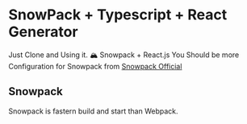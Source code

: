 # SnowPack + Typescript + React Generator 

Just Clone and Using it.
🏔️ Snowpack + React.js
You Should be more Configuration for Snowpack from [Snowpack Official](https://www.snowpack.dev)
## Snowpack
Snowpack is fastern build and start than Webpack.

